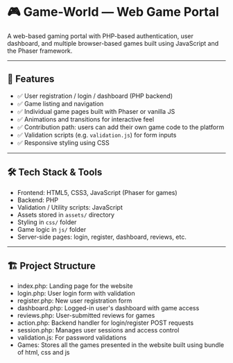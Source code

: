 # 🎮 Game-World — Web Game Portal

A web-based gaming portal with PHP-based authentication,
  user dashboard, and multiple browser-based games built using
  JavaScript and the Phaser framework.

---

## 🧩 Features

- ✅ User registration / login / dashboard (PHP backend)
- ✅ Game listing and navigation
- ✅ Individual game pages built with Phaser or vanilla JS
- ✅ Animations and transitions for interactive feel
- ✅ Contribution path: users can add their own game code to the platform  
- ✅ Validation scripts (e.g. `validation.js`) for form inputs  
- ✅ Responsive styling using CSS

---

## 🛠 Tech Stack & Tools

- Frontend: HTML5, CSS3, JavaScript (Phaser for games)  
- Backend: PHP  
- Validation / Utility scripts: JavaScript  
- Assets stored in `assets/` directory  
- Styling in `css/` folder  
- Game logic in `js/` folder  
- Server-side pages: login, register, dashboard, reviews, etc.

---

## 🏗 Project Structure

  - index.php: Landing page for the website
  - login.php: User login form with validation
  - register.php: New user registration form
  - dashboard.php: Logged-in user's dashboard with game access
  - reviews.php: User-submitted reviews for games
  - action.php: Backend handler for login/register POST requests
  - session.php: Manages user sessions and access control
  - validation.js: For password validations
  - Games: Stores all the games presented in the website built using bundle of html, css and js
